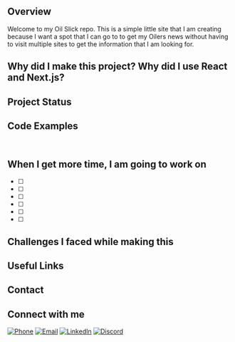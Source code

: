 ## Overview
Welcome to my Oil Slick repo. This is a simple little site that I am creating because I want a spot that I can go to to get my Oilers news without having to visit multiple sites to get the information that I am looking for. 

## Why did I make this project? Why did I use React and Next.js?


## Project Status


## Code Examples


```


```

## When I get more time, I am going to work on
 - [ ]  
 - [ ]  
 - [ ]  
 - [ ]  
 - [ ] 
 - [ ]   

## Challenges I faced while making this


## Useful Links


## Contact
## Connect with me
[![Phone](https://img.shields.io/badge/Phone-%23333.svg?&style=for-the-badge&logo=telephone&logoColor=white)](tel:+7802424053)
[![Email](https://img.shields.io/badge/Email-%23D14836.svg?&style=for-the-badge&logo=gmail&logoColor=white)](mailto:clintondgorda@gmail.com)
[![LinkedIn](https://img.shields.io/badge/LinkedIn-%230077B5.svg?&style=for-the-badge&logo=linkedin&logoColor=white)](https://www.linkedin.com/in/clintonjewett/)
[![Discord](https://img.shields.io/badge/Discord-clint(booma)%234826-%237289DA?logo=discord&logoColor=white&style=for-the-badge)](https://discord.com/users/clint(booma)#4826)
